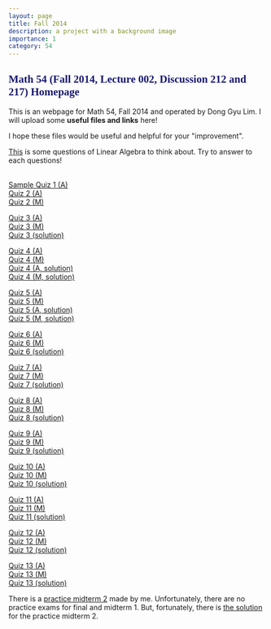 ```yaml
---
layout: page
title: Fall 2014
description: a project with a background image
importance: 1
category: 54
---
```

<html>

<head><title>Math 54 Discussion sections by Lim (Fall 2014)</title>

</head>

<body>

<h2><font color="midnightblue" face="verdana">Math 54 (Fall 2014, Lecture 002, Discussion 212 and 217) Homepage</font></h2>

This is an webpage for Math 54, Fall 2014 and operated by Dong Gyu Lim.
I will upload some <b>useful files and links</b> here!<br>

I hope these files would be useful and helpful for your "improvement".<br>

<a href="{{ site.url }}/assets/teaching/54f14/Questions%20to%20think%20about%20carefully.pdf">This</a> is some questions of Linear Algebra to think about. Try to answer to each questions!<br><br>

<a href="{{ site.url }}/assets/teaching/54f14/2014fall54quiz1.pdf">Sample Quiz 1 (A)</a><br>
<a href="{{ site.url }}/assets/teaching/54f14/2014fall54quiz2%20(212).pdf">Quiz 2 (A)</a><br>
<a href="{{ site.url }}/assets/teaching/54f14/2014fall54quiz2%20(217).pdf">Quiz 2 (M)</a><br>

<a href="{{ site.url }}/assets/teaching/54f14/2014fall54quiz3%20(212).pdf">Quiz 3 (A)</a><br>
<a href="{{ site.url }}/assets/teaching/54f14/2014fall54quiz3%20(217).pdf">Quiz 3 (M)</a><br>
<a href="{{ site.url }}/assets/teaching/54f14/2014fall54quiz3sol.pdf">Quiz 3 (solution)</a><br> 

<a href="{{ site.url }}/assets/teaching/54f14/2014fall54quiz4%20(212).pdf">Quiz 4 (A)</a><br>
<a href="{{ site.url }}/assets/teaching/54f14/2014fall54quiz4%20(217).pdf">Quiz 4 (M)</a><br>
<a href="{{ site.url }}/assets/teaching/54f14/2014fall54quiz4sol%20(212).pdf">Quiz 4 (A, solution)</a><br>
<a href="{{ site.url }}/assets/teaching/54f14/2014fall54quiz4sol%20(217).pdf">Quiz 4 (M, solution)</a><br>

<a href="{{ site.url }}/assets/teaching/54f14/2014fall54quiz5%20(212).pdf">Quiz 5 (A)</a><br> 
<a href="{{ site.url }}/assets/teaching/54f14/2014fall54quiz5%20(217).pdf">Quiz 5 (M)</a><br>
<a href="{{ site.url }}/assets/teaching/54f14/2014fall54quiz5sol%20(212).pdf">Quiz 5 (A, solution)</a><br>
<a href="{{ site.url }}/assets/teaching/54f14/2014fall54quiz5sol%20(217).pdf">Quiz 5 (M, solution)</a><br>

<a href="{{ site.url }}/assets/teaching/54f14/2014fall54quiz6%20(212).pdf">Quiz 6 (A)</a><br>
<a href="{{ site.url }}/assets/teaching/54f14/2014fall54quiz6%20(217).pdf">Quiz 6 (M)</a><br>
<a href="{{ site.url }}/assets/teaching/54f14/2014fall54quiz6%20sol.pdf">Quiz 6 (solution)</a><br>

<a href="{{ site.url }}/assets/teaching/54f14/2014fall54quiz7%20(212).pdf">Quiz 7 (A)</a><br>
<a href="{{ site.url }}/assets/teaching/54f14/2014fall54quiz7%20(217).pdf">Quiz 7 (M)</a><br>
<a href="{{ site.url }}/assets/teaching/54f14/2014fall54quiz7%20sol.pdf">Quiz 7 (solution)</a><br>

<a href="{{ site.url }}/assets/teaching/54f14/2014fall54quiz8%20(212).pdf">Quiz 8 (A)</a><br>
<a href="{{ site.url }}/assets/teaching/54f14/2014fall54quiz8%20(217).pdf">Quiz 8 (M)</a><br>
<a href="{{ site.url }}/assets/teaching/54f14/2014fall54quiz8%20sol.pdf">Quiz 8 (solution)</a><br>

<a href="{{ site.url }}/assets/teaching/54f14/2014fall54quiz9%20(212).pdf">Quiz 9 (A)</a><br>
<a href="{{ site.url }}/assets/teaching/54f14/2014fall54quiz9%20(217).pdf">Quiz 9 (M)</a><br>
<a href="{{ site.url }}/assets/teaching/54f14/2014fall54quiz9%20sol.pdf">Quiz 9 (solution)</a><br>

<a href="{{ site.url }}/assets/teaching/54f14/2014fall54quiz10%20(212).pdf">Quiz 10 (A)</a><br>
<a href="{{ site.url }}/assets/teaching/54f14/2014fall54quiz10%20(217).pdf">Quiz 10 (M)</a><br>
<a href="{{ site.url }}/assets/teaching/54f14/2014fall54quiz10%20sol.pdf">Quiz 10 (solution)</a><br>

<a href="{{ site.url }}/assets/teaching/54f14/2014fall54quiz11%20(212).pdf">Quiz 11 (A)</a><br>
<a href="{{ site.url }}/assets/teaching/54f14/2014fall54quiz11%20(217).pdf">Quiz 11 (M)</a><br>
<a href="{{ site.url }}/assets/teaching/54f14/2014fall54quiz11%20sol.pdf">Quiz 11 (solution)</a><br>

<a href="{{ site.url }}/assets/teaching/54f14/2014fall54quiz12%20(212).pdf">Quiz 12 (A)</a><br>
<a href="{{ site.url }}/assets/teaching/54f14/2014fall54quiz12%20(217).pdf">Quiz 12 (M)</a><br>
<a href="{{ site.url }}/assets/teaching/54f14/2014fall54quiz12%20sol.pdf">Quiz 12 (solution)</a><br>

<a href="{{ site.url }}/assets/teaching/54f14/2014fall54quiz13%20(212).pdf">Quiz 13 (A)</a><br>
<a href="{{ site.url }}/assets/teaching/54f14/2014fall54quiz13%20(217).pdf">Quiz 13 (M)</a><br>
<a href="{{ site.url }}/assets/teaching/54f14/2014fall54quiz13%20sol.pdf">Quiz 13 (solution)</a><br>

There is a <a href="{{ site.url }}/assets/teaching/54f14/2014fall54practicemidterm2(DG).pdf">practice midterm 2</a> made by me. Unfortunately, there are no practice exams for final and midterm 1. But, fortunately, there is <a href="{{ site.url }}/assets/teaching/54f14/2013fall54practicemidterm2(DG)%20sol.pdf">the solution</a> for the practice midterm 2.
</body>

</html>

